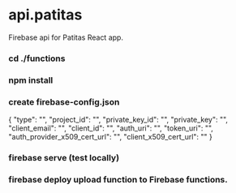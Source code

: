 # api.patitas
Firebase api for Patitas React app.

### cd ./functions
### npm install


### create firebase-config.json 
 
 {
  "type": "",
  "project_id": "",
  "private_key_id": "",
  "private_key": "",
  "client_email": "",
  "client_id": "",
  "auth_uri": "",
  "token_uri": "",
  "auth_provider_x509_cert_url": "",
  "client_x509_cert_url": ""
}

### firebase serve (test locally)
### firebase deploy upload function to Firebase functions.
